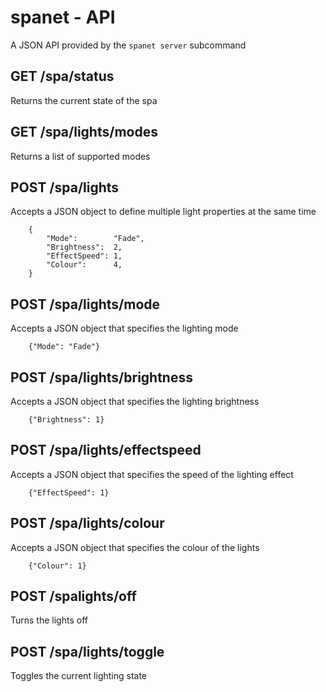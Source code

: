 # spanet - API

A JSON API provided by the `spanet server` subcommand

## GET /spa/status

Returns the current state of the spa

## GET /spa/lights/modes

Returns a list of supported modes

## POST /spa/lights

Accepts a JSON object to define multiple light properties at the same time

```
    {
		"Mode":        "Fade",
		"Brightness":  2,
		"EffectSpeed": 1,
		"Colour":      4,
	}
```

## POST /spa/lights/mode

Accepts a JSON object that specifies the lighting mode

```
    {"Mode": "Fade"}
```

## POST /spa/lights/brightness

Accepts a JSON object that specifies the lighting brightness

```
    {"Brightness": 1}
```

## POST /spa/lights/effectspeed

Accepts a JSON object that specifies the speed of the lighting effect

```
    {"EffectSpeed": 1}
```

## POST /spa/lights/colour

Accepts a JSON object that specifies the colour of the lights

```
    {"Colour": 1}
```

## POST /spalights/off
Turns the lights off

## POST /spa/lights/toggle

Toggles the current lighting state
